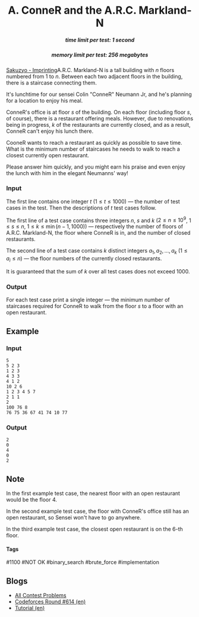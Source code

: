 <h1 style='text-align: center;'> A. ConneR and the A.R.C. Markland-N</h1>

<h5 style='text-align: center;'>time limit per test: 1 second</h5>
<h5 style='text-align: center;'>memory limit per test: 256 megabytes</h5>

[Sakuzyo - Imprinting](https://www.youtube.com/watch?v=55Ca6av1kAY)A.R.C. Markland-N is a tall building with $n$ floors numbered from $1$ to $n$. Between each two adjacent floors in the building, there is a staircase connecting them.

It's lunchtime for our sensei Colin "ConneR" Neumann Jr, and he's planning for a location to enjoy his meal.

ConneR's office is at floor $s$ of the building. On each floor (including floor $s$, of course), there is a restaurant offering meals. However, due to renovations being in progress, $k$ of the restaurants are currently closed, and as a result, ConneR can't enjoy his lunch there.

CooneR wants to reach a restaurant as quickly as possible to save time. What is the minimum number of staircases he needs to walk to reach a closest currently open restaurant.

Please answer him quickly, and you might earn his praise and even enjoy the lunch with him in the elegant Neumanns' way!

### Input

The first line contains one integer $t$ ($1 \le t \le 1000$) — the number of test cases in the test. Then the descriptions of $t$ test cases follow.

The first line of a test case contains three integers $n$, $s$ and $k$ ($2 \le n \le 10^9$, $1 \le s \le n$, $1 \le k \le \min(n-1, 1000)$) — respectively the number of floors of A.R.C. Markland-N, the floor where ConneR is in, and the number of closed restaurants.

The second line of a test case contains $k$ distinct integers $a_1, a_2, \ldots, a_k$ ($1 \le a_i \le n$) — the floor numbers of the currently closed restaurants.

It is guaranteed that the sum of $k$ over all test cases does not exceed $1000$.

### Output

For each test case print a single integer — the minimum number of staircases required for ConneR to walk from the floor $s$ to a floor with an open restaurant.

## Example

### Input


```text
5
5 2 3
1 2 3
4 3 3
4 1 2
10 2 6
1 2 3 4 5 7
2 1 1
2
100 76 8
76 75 36 67 41 74 10 77
```
### Output


```text
2
0
4
0
2
```
## Note

In the first example test case, the nearest floor with an open restaurant would be the floor $4$.

In the second example test case, the floor with ConneR's office still has an open restaurant, so Sensei won't have to go anywhere.

In the third example test case, the closest open restaurant is on the $6$-th floor.



#### Tags 

#1100 #NOT OK #binary_search #brute_force #implementation 

## Blogs
- [All Contest Problems](../Codeforces_Round_614_(Div._2).md)
- [Codeforces Round #614 (en)](../blogs/Codeforces_Round_614_(en).md)
- [Tutorial (en)](../blogs/Tutorial_(en).md)
